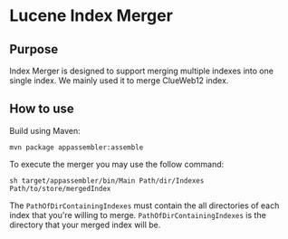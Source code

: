 Lucene Index Merger
========

## Purpose

Index Merger is designed to support merging multiple indexes into one single index. We mainly used it to merge ClueWeb12 index.

## How to use
Build using Maven:

```
mvn package appassembler:assemble
```
To execute the merger you may use the follow command:
```
sh target/appassembler/bin/Main Path/dir/Indexes Path/to/store/mergedIndex

```
The `PathOfDirContainingIndexes` must contain the all directories of each index that you're willing to merge.  `PathOfDirContainingIndexes` is the directory that your merged index will be.  
